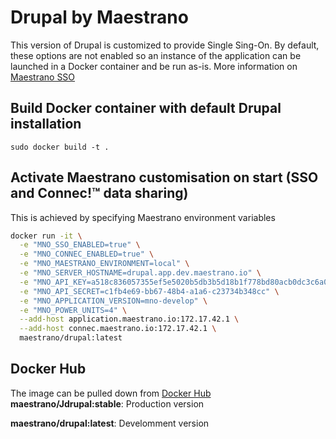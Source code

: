 # Drupal by Maestrano
This version of Drupal is customized to provide Single Sing-On. By default, these options are not enabled so an instance of the application can be launched in a Docker container and be run as-is.
More information on [Maestrano SSO](https://maestrano.com)

## Build Docker container with default Drupal installation
`sudo docker build -t .`

## Activate Maestrano customisation on start (SSO and Connec!™ data sharing)
This is achieved by specifying Maestrano environment variables

```bash
docker run -it \
  -e "MNO_SSO_ENABLED=true" \
  -e "MNO_CONNEC_ENABLED=true" \
  -e "MNO_MAESTRANO_ENVIRONMENT=local" \
  -e "MNO_SERVER_HOSTNAME=drupal.app.dev.maestrano.io" \
  -e "MNO_API_KEY=a518c836057355ef5e5020b5db3b5d18b1f778bd80acb0dc3c6a086645f4aa71" \
  -e "MNO_API_SECRET=c1fb4e69-bb67-48b4-a1a6-c23734b348cc" \
  -e "MNO_APPLICATION_VERSION=mno-develop" \
  -e "MNO_POWER_UNITS=4" \
  --add-host application.maestrano.io:172.17.42.1 \
  --add-host connec.maestrano.io:172.17.42.1 \
  maestrano/drupal:latest
 ```

## Docker Hub
The image can be pulled down from [Docker Hub](https://registry.hub.docker.com/u/maestrano/drupal/)
**maestrano/Jdrupal:stable**: Production version

**maestrano/drupal:latest**: Develomment version
